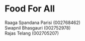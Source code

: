 # Food For All

Raaga Spandana Parisi (002768462)  
Swapnil Bhasgauri (002752978)  
Rajas Telang (002705207)  
